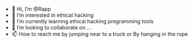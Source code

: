 - 👋 Hi, I’m @Rapp
- 👀 I’m interested in ethical hacking
- 🌱 I’m currently learning ethical hacking programming tools
- 💞️ I’m looking to collaborate on ...
- 📫 How to reach me by jumping near to a truck or
By hanging in the rope

<!---
PRS-Cyber/PRS-Cyber is a ✨ special ✨ repository because its `README.md` (this file) appears on your GitHub profile.
You can click the Preview link to take a look at your changes.
--->
